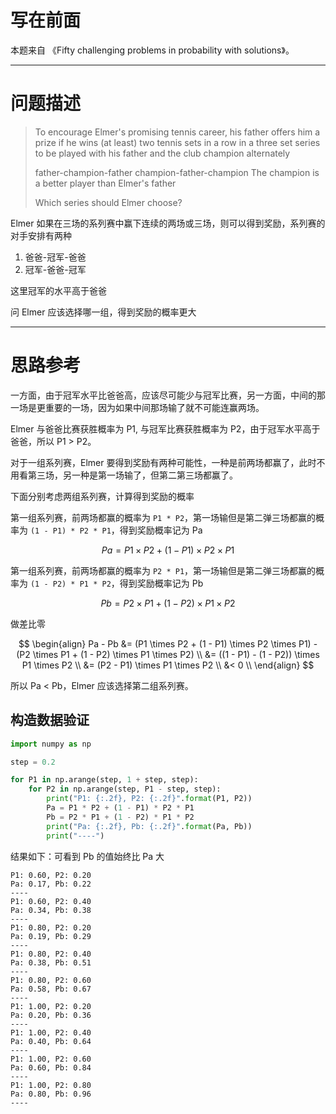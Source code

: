 
# 写在前面

本题来自 《Fifty challenging problems in probability with solutions》。

---

# 问题描述

>To encourage Elmer's promising tennis career, his father offers him a prize if he wins (at least) two tennis sets in a row in a three set series to be played with his father and the club champion alternately
>
>father-champion-father
>champion-father-champion
>The champion is a better player than Elmer's father
>
>Which series should Elmer choose?

Elmer 如果在三场的系列赛中赢下连续的两场或三场，则可以得到奖励，系列赛的对手安排有两种

1. 爸爸-冠军-爸爸
2. 冠军-爸爸-冠军

这里冠军的水平高于爸爸

问 Elmer 应该选择哪一组，得到奖励的概率更大

---

# 思路参考

一方面，由于冠军水平比爸爸高，应该尽可能少与冠军比赛，另一方面，中间的那一场是更重要的一场，因为如果中间那场输了就不可能连赢两场。

Elmer 与爸爸比赛获胜概率为 P1, 与冠军比赛获胜概率为 P2，由于冠军水平高于爸爸，所以 P1 > P2。

对于一组系列赛，Elmer 要得到奖励有两种可能性，一种是前两场都赢了，此时不用看第三场，另一种是第一场输了，但第二第三场都赢了。

下面分别考虑两组系列赛，计算得到奖励的概率

第一组系列赛，前两场都赢的概率为 `P1 * P2`，第一场输但是第二弹三场都赢的概率为 `(1 - P1) * P2 * P1`，得到奖励概率记为 Pa

$$
Pa = P1 \times P2 + (1 - P1) \times P2 \times P1
$$

第一组系列赛，前两场都赢的概率为 `P2 * P1`，第一场输但是第二弹三场都赢的概率为 `(1 - P2) * P1 * P2`，得到奖励概率记为 Pb

$$
Pb = P2 \times P1 + (1 - P2) \times P1 \times P2
$$

做差比零

$$
\begin{align}
Pa - Pb &= (P1 \times P2 + (1 - P1) \times P2 \times P1) - (P2 \times P1 + (1 - P2) \times P1 \times P2) \\
&= ((1 - P1) - (1 - P2)) \times P1 \times P2 \\
&= (P2 - P1) \times P1 \times P2 \\
&< 0 \\
\end{align}
$$

所以 Pa < Pb，Elmer 应该选择第二组系列赛。

## 构造数据验证

```python
import numpy as np

step = 0.2

for P1 in np.arange(step, 1 + step, step):
    for P2 in np.arange(step, P1 - step, step):
        print("P1: {:.2f}, P2: {:.2f}".format(P1, P2))
        Pa = P1 * P2 + (1 - P1) * P2 * P1
        Pb = P2 * P1 + (1 - P2) * P1 * P2
        print("Pa: {:.2f}, Pb: {:.2f}".format(Pa, Pb))
        print("----")
```

结果如下：可看到 Pb 的值始终比 Pa 大

```plain
P1: 0.60, P2: 0.20
Pa: 0.17, Pb: 0.22
----
P1: 0.60, P2: 0.40
Pa: 0.34, Pb: 0.38
----
P1: 0.80, P2: 0.20
Pa: 0.19, Pb: 0.29
----
P1: 0.80, P2: 0.40
Pa: 0.38, Pb: 0.51
----
P1: 0.80, P2: 0.60
Pa: 0.58, Pb: 0.67
----
P1: 1.00, P2: 0.20
Pa: 0.20, Pb: 0.36
----
P1: 1.00, P2: 0.40
Pa: 0.40, Pb: 0.64
----
P1: 1.00, P2: 0.60
Pa: 0.60, Pb: 0.84
----
P1: 1.00, P2: 0.80
Pa: 0.80, Pb: 0.96
----
```
